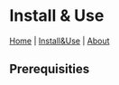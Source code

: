 
# Install & Use

  [Home](index.md) |
  [Install&Use](install.md) |
  [About](about.md)

## Prerequisities

